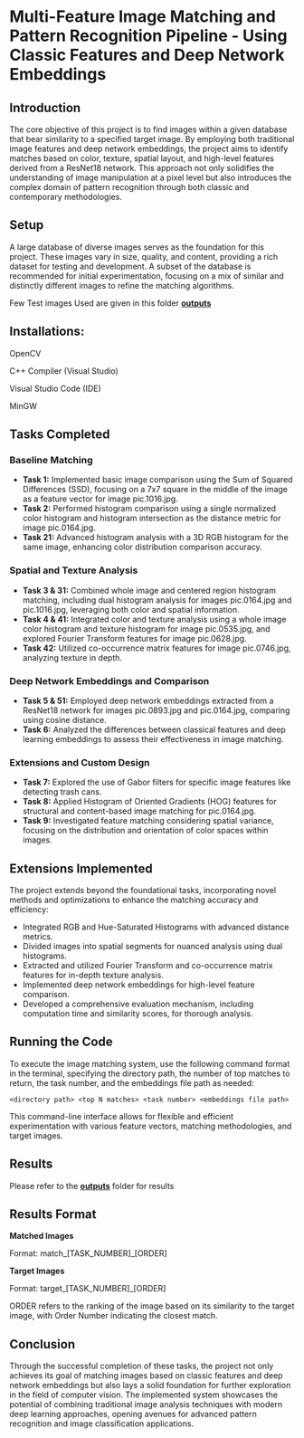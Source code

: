 # Multi-Feature Image Matching and Pattern Recognition Pipeline - Using Classic Features and Deep Network Embeddings

## Introduction

The core objective of this project is to find images within a given database that bear similarity to a specified target image. By employing both traditional image features and deep network embeddings, the project aims to identify matches based on color, texture, spatial layout, and high-level features derived from a ResNet18 network. This approach not only solidifies the understanding of image manipulation at a pixel level but also introduces the complex domain of pattern recognition through both classic and contemporary methodologies.

## Setup

A large database of diverse images serves as the foundation for this project. These images vary in size, quality, and content, providing a rich dataset for testing and development. A subset of the database is recommended for initial experimentation, focusing on a mix of similar and distinctly different images to refine the matching algorithms. 

Few Test images Used are given in this folder **[outputs](https://github.com/PShru2000/FeatureExtractionAndMatchingTechniques/tree/main/test%20images)**

## Installations:

OpenCV

C++ Compiler (Visual Studio)

Visual Studio Code (IDE)

MinGW

## Tasks Completed

### Baseline Matching
- **Task 1:** Implemented basic image comparison using the Sum of Squared Differences (SSD), focusing on a 7x7 square in the middle of the image as a feature vector for image pic.1016.jpg.
- **Task 2:** Performed histogram comparison using a single normalized color histogram and histogram intersection as the distance metric for image pic.0164.jpg.
- **Task 21:** Advanced histogram analysis with a 3D RGB histogram for the same image, enhancing color distribution comparison accuracy.

### Spatial and Texture Analysis
- **Task 3 & 31:** Combined whole image and centered region histogram matching, including dual histogram analysis for images pic.0164.jpg and pic.1016.jpg, leveraging both color and spatial information.
- **Task 4 & 41:** Integrated color and texture analysis using a whole image color histogram and texture histogram for image pic.0535.jpg, and explored Fourier Transform features for image pic.0628.jpg.
- **Task 42:** Utilized co-occurrence matrix features for image pic.0746.jpg, analyzing texture in depth.

### Deep Network Embeddings and Comparison
- **Task 5 & 51:** Employed deep network embeddings extracted from a ResNet18 network for images pic.0893.jpg and pic.0164.jpg, comparing using cosine distance.
- **Task 6:** Analyzed the differences between classical features and deep learning embeddings to assess their effectiveness in image matching.

### Extensions and Custom Design
- **Task 7:** Explored the use of Gabor filters for specific image features like detecting trash cans.
- **Task 8:** Applied Histogram of Oriented Gradients (HOG) features for structural and content-based image matching for pic.0164.jpg.
- **Task 9:** Investigated feature matching considering spatial variance, focusing on the distribution and orientation of color spaces within images.

## Extensions Implemented

The project extends beyond the foundational tasks, incorporating novel methods and optimizations to enhance the matching accuracy and efficiency:
- Integrated RGB and Hue-Saturated Histograms with advanced distance metrics.
- Divided images into spatial segments for nuanced analysis using dual histograms.
- Extracted and utilized Fourier Transform and co-occurrence matrix features for in-depth texture analysis.
- Implemented deep network embeddings for high-level feature comparison.
- Developed a comprehensive evaluation mechanism, including computation time and similarity scores, for thorough analysis.

## Running the Code

To execute the image matching system, use the following command format in the terminal, specifying the directory path, the number of top matches to return, the task number, and the embeddings file path as needed:

```
<directory path> <top N matches> <task number> <embeddings file path>
```

This command-line interface allows for flexible and efficient experimentation with various feature vectors, matching methodologies, and target images.

## Results

Please refer to the **[outputs](https://github.com/PShru2000/FeatureExtractionAndMatchingTechniques/tree/main/results)** folder for results

## Results Format

**Matched Images** 

Format: match_[TASK_NUMBER]_[ORDER]

**Target Images**

Format: target_[TASK_NUMBER]_[ORDER]

ORDER refers to the ranking of the image based on its similarity to the target image, with Order Number indicating the closest match.

## Conclusion

Through the successful completion of these tasks, the project not only achieves its goal of matching images based on classic features and deep network embeddings but also lays a solid foundation for further exploration in the field of computer vision. The implemented system showcases the potential of combining traditional image analysis techniques with modern deep learning approaches, opening avenues for advanced pattern recognition and image classification applications.
